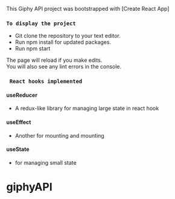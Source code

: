 This Giphy API project was bootstrapped with [Create React App]


### `To display the project`

- Git clone the repository to your text editor. <br />
- Run npm install for updated packages.  <br />
- Run npm start <br />

The page will reload if you make edits.<br />
You will also see any lint errors in the console.


### ` React hooks implemented`

#### useReducer
- A redux-like library for managing large state in react hook

#### useEffect
- Another for mounting and mounting

#### useState
- for managing small state

# giphyAPI
